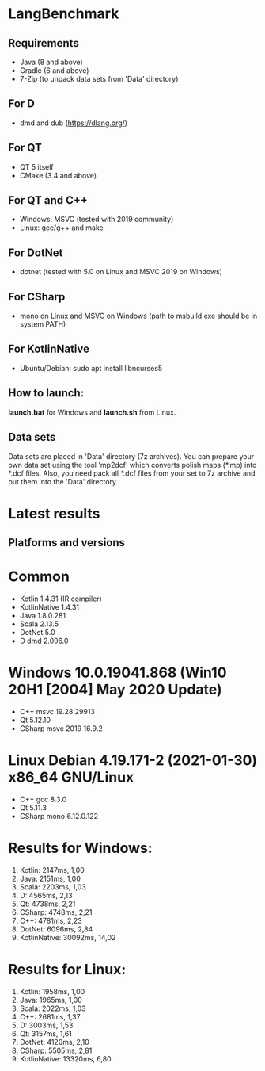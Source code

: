 # LangBenchmark

## Requirements
* Java (8 and above)
* Gradle (6 and above)
* 7-Zip (to unpack data sets from 'Data' directory)

## For D
* dmd and dub (https://dlang.org/)

## For QT
* QT 5 itself
* CMake (3.4 and above)

## For QT and C++
* Windows: MSVC (tested with 2019 community)
* Linux: gcc/g++ and make

## For DotNet
* dotnet (tested with 5.0 on Linux and MSVC 2019 on Windows)

## For CSharp
* mono on Linux and MSVC on Windows (path to msbuild.exe should be in system PATH)

## For KotlinNative
* Ubuntu/Debian: sudo apt install libncurses5

## How to launch:
**launch.bat** for Windows and **launch.sh** from Linux.

## Data sets
Data sets are placed in 'Data' directory (7z archives). You can prepare your own data set using the tool 'mp2dcf' which converts polish maps (*.mp) into *.dcf files. Also, you need pack all *.dcf files from your set to 7z archive and put them into the 'Data' directory.

# Latest results

## Platforms and versions

# Common
* Kotlin 1.4.31 (IR compiler)
* KotlinNative 1.4.31
* Java 1.8.0.281
* Scala 2.13.5
* DotNet 5.0
* D dmd 2.096.0

# Windows 10.0.19041.868 (Win10 20H1 [2004] May 2020 Update)
* C++ msvc 19.28.29913
* Qt 5.12.10
* CSharp msvc 2019 16.9.2

# Linux Debian 4.19.171-2 (2021-01-30) x86_64 GNU/Linux
* C++ gcc 8.3.0
* Qt 5.11.3
* CSharp mono 6.12.0.122

# Results for Windows:
  1. Kotlin: 2147ms, 1,00
  2. Java: 2151ms, 1,00
  3. Scala: 2203ms, 1,03
  4. D: 4565ms, 2,13
  5. Qt: 4738ms, 2,21
  6. CSharp: 4748ms, 2,21
  7. C++: 4781ms, 2,23
  8. DotNet: 6096ms, 2,84
  9. KotlinNative: 30092ms, 14,02

# Results for Linux:
  1. Kotlin: 1958ms, 1,00
  2. Java: 1965ms, 1,00
  3. Scala: 2022ms, 1,03
  4. C++: 2681ms, 1,37
  5. D: 3003ms, 1,53
  6. Qt: 3157ms, 1,61
  7. DotNet: 4120ms, 2,10
  8. CSharp: 5505ms, 2,81
  9. KotlinNative: 13320ms, 6,80
